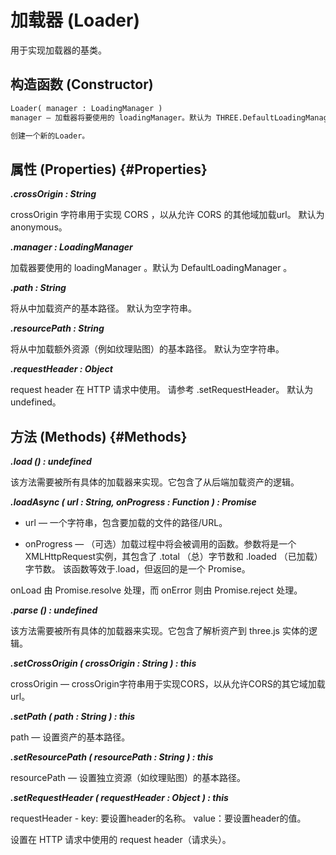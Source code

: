 # 加载器 (Loader)

用于实现加载器的基类。

## 构造函数 (Constructor)

```md
Loader( manager : LoadingManager )
manager — 加载器将要使用的 loadingManager。默认为 THREE.DefaultLoadingManager。

创建一个新的Loader。
```

## 属性 (Properties) {#Properties}

***.crossOrigin : String***

crossOrigin 字符串用于实现 CORS ，以从允许 CORS 的其他域加载url。 默认为anonymous。

***.manager : LoadingManager***

加载器要使用的 loadingManager 。默认为 DefaultLoadingManager 。

***.path : String***

将从中加载资产的基本路径。 默认为空字符串。

***.resourcePath : String***

将从中加载额外资源（例如纹理贴图）的基本路径。 默认为空字符串。

***.requestHeader : Object***

request header 在 HTTP 请求中使用。 请参考 .setRequestHeader。 默认为 undefined。

## 方法 (Methods) {#Methods}

***.load () : undefined***

该方法需要被所有具体的加载器来实现。它包含了从后端加载资产的逻辑。

***.loadAsync ( url : String, onProgress : Function ) : Promise***

- url — 一个字符串，包含要加载的文件的路径/URL。

- onProgress — （可选）加载过程中将会被调用的函数。参数将是一个XMLHttpRequest实例，其包含了 .total （总）字节数和 .loaded （已加载）字节数。
该函数等效于.load，但返回的是一个 Promise。

onLoad 由 Promise.resolve 处理，而 onError 则由 Promise.reject 处理。

***.parse () : undefined***

该方法需要被所有具体的加载器来实现。它包含了解析资产到 three.js 实体的逻辑。

***.setCrossOrigin ( crossOrigin : String ) : this***

crossOrigin — crossOrigin字符串用于实现CORS，以从允许CORS的其它域加载url。

***.setPath ( path : String ) : this***

path — 设置资产的基本路径。

***.setResourcePath ( resourcePath : String ) : this***

resourcePath — 设置独立资源（如纹理贴图）的基本路径。

***.setRequestHeader ( requestHeader : Object ) : this***

requestHeader - key: 要设置header的名称。 value：要设置header的值。

设置在 HTTP 请求中使用的 request header（请求头）。
